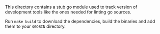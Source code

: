 This directory contains a stub go module used to track version of development
tools like the ones needed for linting go sources.

Run `make build` to download the dependencies, build the binaries and add
them to your `$GOBIN` directory.